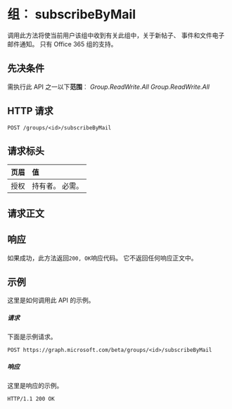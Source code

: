 # <a name="group-subscribebymail"></a>组︰ subscribeByMail

调用此方法将使当前用户该组中收到有关此组中，关于新帖子、 事件和文件电子邮件通知。 只有 Office 365 组的支持。

## <a name="prerequisites"></a>先决条件
需执行此 API 之一以下**范围**︰ *Group.ReadWrite.All* 
*Group.ReadWrite.All*
## <a name="http-request"></a>HTTP 请求
<!-- { "blockType": "ignored" } -->
```http
POST /groups/<id>/subscribeByMail
```
## <a name="request-headers"></a>请求标头
| 页眉       | 值 |
|:---------------|:--------|
| 授权  | 持有者<token>。 必需。  |

## <a name="request-body"></a>请求正文

## <a name="response"></a>响应
如果成功，此方法返回`200, OK`响应代码。 它不返回任何响应正文中。

## <a name="example"></a>示例
这里是如何调用此 API 的示例。
##### <a name="request"></a>请求
下面是示例请求。
<!-- {
  "blockType": "request",
  "name": "group_subscribebymail"
}-->
```http
POST https://graph.microsoft.com/beta/groups/<id>/subscribeByMail
```

##### <a name="response"></a>响应
这里是响应的示例。 
<!-- {
  "blockType": "response",
  "truncated": true
} -->
```http
HTTP/1.1 200 OK
```

<!-- uuid: 8fcb5dbc-d5aa-4681-8e31-b001d5168d79
2015-10-25 14:57:30 UTC -->
<!-- {
  "type": "#page.annotation",
  "description": "group: subscribeByMail",
  "keywords": "",
  "section": "documentation",
  "tocPath": ""
}-->